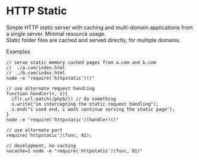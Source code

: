 HTTP Static
===========

Simple HTTP static server with caching and *multi-domain* applications from a single server.  Minimal resource usage.  
Static folder files are cached and served directly, for multiple domains.

Examples
````
// serve static memory cached pages from a.com and b.com
//  ./a.com/index.html
//  ./b.com/index.html
node -e "require('httpstatic')()"

// use alternate request handling
function handler(r, s){
  if(r.url.match(/php$/)) // do something
  s.write("im intercepting the static request handling");
  s.end("i used end, i wont continue serving the static page");
}
node -e "require('httpstatic')(handler)()"

// use alternate port
require('httpstatic')(func, 81);

// development, no caching
nocache=1 node -e "require('httpstatic')(func, 81)"
````
